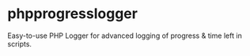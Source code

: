 # phpprogresslogger
Easy-to-use PHP Logger for advanced logging of progress &amp; time left in scripts.
